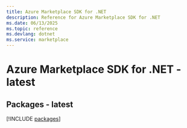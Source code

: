 ```yaml
---
title: Azure Marketplace SDK for .NET
description: Reference for Azure Marketplace SDK for .NET
ms.date: 06/13/2025
ms.topic: reference
ms.devlang: dotnet
ms.service: marketplace
---
```

# Azure Marketplace SDK for .NET - latest
## Packages - latest
[!INCLUDE [packages](marketplace-index.md)]